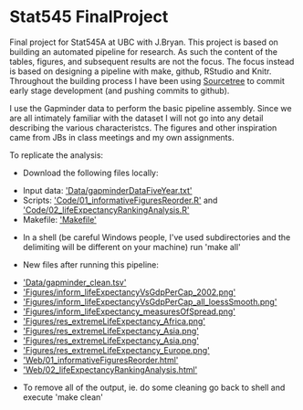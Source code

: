 Stat545 FinalProject
====================

Final project for Stat545A at UBC with J.Bryan. This project is based on building an automated pipeline for research. As such the content of the tables, figures, and subsequent results are not the focus. The focus instead is based on designing a pipeline with make, github, RStudio and Knitr. Throughout the building process I have been using [Sourcetree](http://www.sourcetreeapp.com/) to commit early stage development (and pushing commits to github). 

I use the Gapminder data to perform the basic pipeline assembly. Since we are all intimately familiar with the dataset I will not go into any detail describing the various characteristcs. The figures and other inspiration came from JBs in class meetings and my own assignments. 


To replicate the analysis: 
* Download the following files locally: 
- Input data: ['Data/gapminderDataFiveYear.txt'](https://github.com/jewellsean/Stat545_FinalProject/blob/master/Data/gapminderDataFiveYear.txt)
- Scripts: ['Code/01_informativeFiguresReorder.R'](https://github.com/jewellsean/Stat545_FinalProject/blob/master/Code/01_informativeFiguresReorder.R) and ['Code/02_lifeExpectancyRankingAnalysis.R'](https://github.com/jewellsean/Stat545_FinalProject/blob/master/Code/02_lifeExpectancyRankingAnalysis.R)
- Makefile: ['Makefile'](https://github.com/jewellsean/Stat545_FinalProject/blob/master/Makefile)

* In a shell (be careful Windows people, I've used subdirectories and the delimiting will be different on your machine) run 'make all'

* New files after running this pipeline: 
- ['Data/gapminder_clean.tsv'](https://github.com/jewellsean/Stat545_FinalProject/blob/master/Data/gapminder_clean.tsv)
- ['Figures/inform_lifeExpectancyVsGdpPerCap_2002.png'](https://github.com/jewellsean/Stat545_FinalProject/blob/master/Figures/inform_lifeExpectancyVsGdpPerCap_2002.png)
- ['Figures/inform_lifeExpectancyVsGdpPerCap_all_loessSmooth.png'](https://github.com/jewellsean/Stat545_FinalProject/blob/master/Figures/inform_lifeExpectancyVsGdpPerCap_all_loessSmooth.png)
- ['Figures/inform_lifeExpectancy_measuresOfSpread.png'](https://github.com/jewellsean/Stat545_FinalProject/blob/master/Figures/inform_lifeExpectancy_measuresOfSpread.png)
- ['Figures/res_extremeLifeExpectancy_Africa.png'](https://github.com/jewellsean/Stat545_FinalProject/blob/master/Figures/res_extremeLifeExpectancy_Africa.png)
- ['Figures/res_extremeLifeExpectancy_Asia.png'](https://github.com/jewellsean/Stat545_FinalProject/blob/master/Figures/res_extremeLifeExpectancy_Asia.png)
- ['Figures/res_extremeLifeExpectancy_Asia.png'](https://github.com/jewellsean/Stat545_FinalProject/blob/master/Figures/res_extremeLifeExpectancy_Asia.png)
- ['Figures/res_extremeLifeExpectancy_Europe.png'](https://github.com/jewellsean/Stat545_FinalProject/blob/master/Figures/res_extremeLifeExpectancy_Europe.png)
- ['Web/01_informativeFiguresReorder.html'](https://github.com/jewellsean/Stat545_FinalProject/blob/master/Web/01_informativeFiguresReorder.html)
- ['Web/02_lifeExpectancyRankingAnalysis.html'](https://github.com/jewellsean/Stat545_FinalProject/blob/master/Web/02_lifeExpectancyRankingAnalysis.html)

* To remove all of the output, ie. do some cleaning go back to shell and execute 'make clean'


